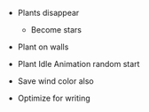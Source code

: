 * Plants disappear
	* Become stars

* Plant on walls

* Plant Idle Animation random start
* Save wind color also



* Optimize for writing
